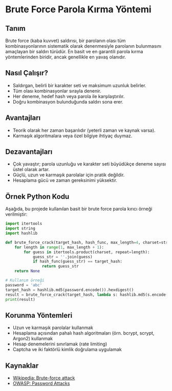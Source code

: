 # Brute Force Parola Kırma Yöntemi

## Tanım
Brute force (kaba kuvvet) saldırısı, bir parolanın olası tüm kombinasyonlarının sistematik olarak denenmesiyle parolanın bulunmasını amaçlayan bir saldırı türüdür. En basit ve en garantili parola kırma yöntemlerinden biridir, ancak genellikle en yavaş olanıdır.

## Nasıl Çalışır?
- Saldırgan, belirli bir karakter seti ve maksimum uzunluk belirler.
- Tüm olası kombinasyonlar sırayla denenir.
- Her deneme, hedef hash veya parola ile karşılaştırılır.
- Doğru kombinasyon bulunduğunda saldırı sona erer.

## Avantajları
- Teorik olarak her zaman başarılıdır (yeterli zaman ve kaynak varsa).
- Karmaşık algoritmalara veya özel bilgiye ihtiyaç duymaz.

## Dezavantajları
- Çok yavaştır; parola uzunluğu ve karakter seti büyüdükçe deneme sayısı üstel olarak artar.
- Güçlü, uzun ve karmaşık parolalar için pratik değildir.
- Hesaplama gücü ve zaman gereksinimi yüksektir.

## Örnek Python Kodu
Aşağıda, bu projede kullanılan basit bir brute force parola kırıcı örneği verilmiştir:

```python
import itertools
import string
import hashlib

def brute_force_crack(target_hash, hash_func, max_length=4, charset=string.ascii_lowercase):
    for length in range(1, max_length + 1):
        for guess in itertools.product(charset, repeat=length):
            guess_str = ''.join(guess)
            if hash_func(guess_str) == target_hash:
                return guess_str
    return None

# Kullanım örneği
password = 'abc'
target_hash = hashlib.md5(password.encode()).hexdigest()
result = brute_force_crack(target_hash, lambda s: hashlib.md5(s.encode()).hexdigest(), max_length=4)
print(result)
```

## Korunma Yöntemleri
- Uzun ve karmaşık parolalar kullanmak
- Hesaplama açısından pahalı hash algoritmaları (örn. bcrypt, scrypt, Argon2) kullanmak
- Hesap denemelerini sınırlamak (rate limiting)
- Captcha ve iki faktörlü kimlik doğrulama uygulamak

## Kaynaklar
- [Wikipedia: Brute-force attack](https://en.wikipedia.org/wiki/Brute-force_attack)
- [OWASP: Password Attacks](https://owasp.org/www-community/attacks/Password_Attacks) 